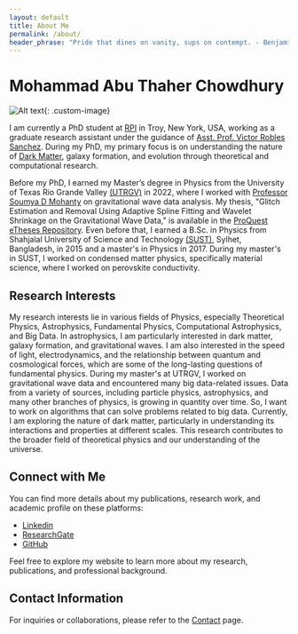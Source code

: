 ```yaml
---
layout: default
title: About Me
permalink: /about/
header_phrase: "Pride that dines on vanity, sups on contempt. - Benjamin Franklin (Poor Richard's Almanack)"
---
```


# Mohammad Abu Thaher Chowdhury

![Alt text](/assets/Images/Me.jpg){: .custom-image}




I am currently a PhD student at [RPI](https://www.rpi.edu/) in Troy, New York, USA, working as a graduate research assistant under the guidance of [Asst. Prof. Victor Robles Sanchez](https://pages.github.rpi.edu/roblev/vrobles/). During my PhD, my primary focus is on understanding the nature of [Dark Matter](https://science.nasa.gov/universe/overview/building-blocks/#dark-matter), galaxy formation, and evolution through theoretical and computational research.

Before my PhD, I earned my Master’s degree in Physics from the University of Texas Rio Grande Valley [(UTRGV)](https://www.utrgv.edu/) in 2022, where I worked with [Professor Soumya D Mohanty](https://scholar.google.com/citations?user=C2xWWFsAAAAJ&hl=en) on gravitational wave data analysis. My thesis, "Glitch Estimation and Removal Using Adaptive Spline Fitting and Wavelet Shrinkage on the Gravitational Wave Data," is available in the [ProQuest eTheses Repository](https://www.proquest.com/docview/2801919094?pq-origsite=gscholar&fromopenview=true&sourcetype=Dissertations%20&%20Theses). Even before that, I earned a B.Sc. in Physics from Shahjalal University of Science and Technology [(SUST)](https://www.sust.edu/), Sylhet, Bangladesh, in 2015 and a master's in Physics in 2017. During my master's in SUST, I worked on condensed matter physics, specifically material science, where I worked on perovskite conductivity.

## Research Interests
My research interests lie in various fields of Physics, especially Theoretical Physics, Astrophysics, Fundamental Physics, Computational Astrophysics, and Big Data. In astrophysics, I am particularly interested in dark matter, galaxy formation, and gravitational waves. I am also interested in the speed of light, electrodynamics, and the relationship between quantum and cosmological forces, which are some of the long-lasting questions of fundamental physics. During my master's at UTRGV, I worked on gravitational wave data and encountered many big data-related issues. Data from a variety of sources, including particle physics, astrophysics, and many other branches of physics, is growing in quantity over time. So, I want to work on algorithms that can solve problems related to big data. Currently, I am exploring the nature of dark matter, particularly in understanding its interactions and properties at different scales. This research contributes to the broader field of theoretical physics and our understanding of the universe.

## Connect with Me

You can find more details about my publications, research work, and academic profile on these platforms:

- [Linkedin](https://www.linkedin.com/in/thaher608)
- [ResearchGate](https://www.researchgate.net/profile/your-profile-id)
- [GitHub](https://github.com/your-username)

Feel free to explore my website to learn more about my research, publications, and professional background. 

## Contact Information
For inquiries or collaborations, please refer to the [Contact](/contact/) page.
